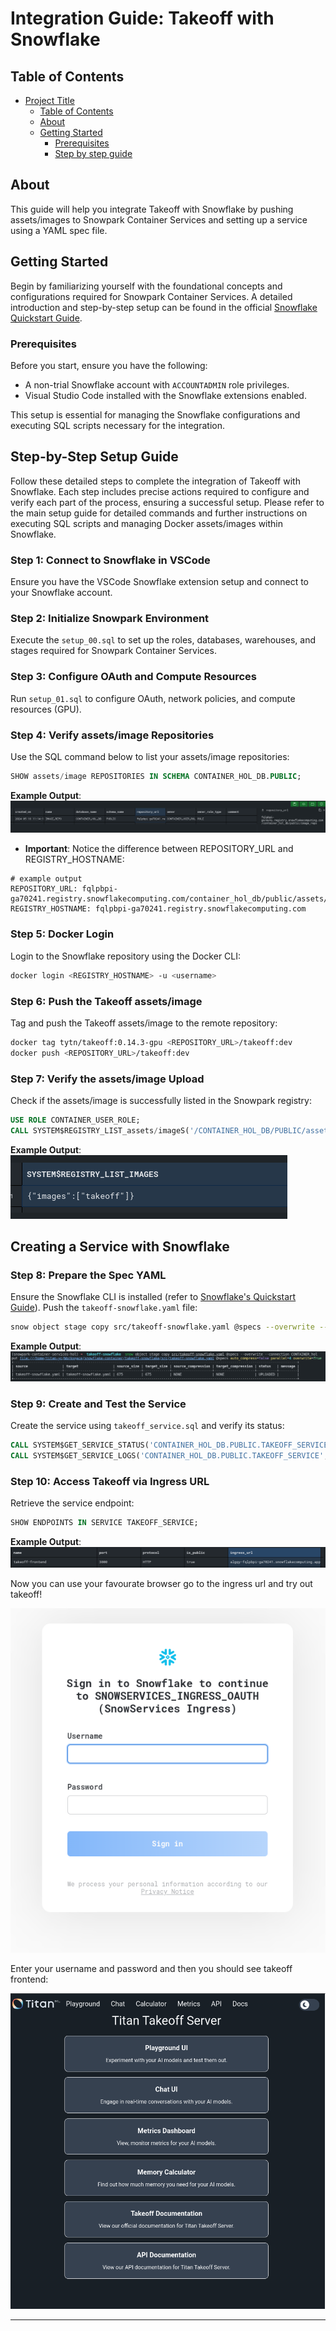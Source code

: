 # Integration Guide: Takeoff with Snowflake

## Table of Contents

- [Project Title](#project-title)
  - [Table of Contents](#table-of-contents)
  - [About ](#about-)
  - [Getting Started ](#getting-started-)
    - [Prerequisites](#prerequisites)
    - [Step by step guide](#step-by-step-guide)

## About <a name = "about"></a>

This guide will help you integrate Takeoff with Snowflake by pushing assets/images to Snowpark Container Services and setting up a service using a YAML spec file.

## Getting Started <a name="getting_started"></a>

Begin by familiarizing yourself with the foundational concepts and configurations required for Snowpark Container Services. A detailed introduction and step-by-step setup can be found in the official [Snowflake Quickstart Guide](https://quickstarts.snowflake.com/guide/intro_to_snowpark_container_services/index.html#0).

### Prerequisites

Before you start, ensure you have the following:
- A non-trial Snowflake account with `ACCOUNTADMIN` role privileges.
- Visual Studio Code installed with the Snowflake extensions enabled.
  
This setup is essential for managing the Snowflake configurations and executing SQL scripts necessary for the integration.


## Step-by-Step Setup Guide

Follow these detailed steps to complete the integration of Takeoff with Snowflake. Each step includes precise actions required to configure and verify each part of the process, ensuring a successful setup. Please refer to the main setup guide for detailed commands and further instructions on executing SQL scripts and managing Docker assets/images within Snowflake.


### Step 1: Connect to Snowflake in VSCode
Ensure you have the VSCode Snowflake extension setup and connect to your Snowflake account.

### Step 2: Initialize Snowpark Environment
Execute the `setup_00.sql` to set up the roles, databases, warehouses, and stages required for Snowpark Container Services.

### Step 3: Configure OAuth and Compute Resources
Run `setup_01.sql` to configure OAuth, network policies, and compute resources (GPU).

### Step 4: Verify assets/image Repositories
Use the SQL command below to list your assets/image repositories:

```sql
SHOW assets/image REPOSITORIES IN SCHEMA CONTAINER_HOL_DB.PUBLIC;
```
**Example Output**:
![Show assets/image repositories](assets/image.png)

- **Important**: Notice the difference between REPOSITORY_URL and REGISTRY_HOSTNAME:

```
# example output
REPOSITORY_URL: fqlpbpi-ga70241.registry.snowflakecomputing.com/container_hol_db/public/assets/image_repo
REGISTRY_HOSTNAME: fqlpbpi-ga70241.registry.snowflakecomputing.com
```


### Step 5: Docker Login
Login to the Snowflake repository using the Docker CLI:

```bash
docker login <REGISTRY_HOSTNAME> -u <username>
```

### Step 6: Push the Takeoff assets/image
Tag and push the Takeoff assets/image to the remote repository:

```bash
docker tag tytn/takeoff:0.14.3-gpu <REPOSITORY_URL>/takeoff:dev
docker push <REPOSITORY_URL>/takeoff:dev
```

### Step 7: Verify the assets/image Upload
Check if the assets/image is successfully listed in the Snowpark registry:

```sql
USE ROLE CONTAINER_USER_ROLE;
CALL SYSTEM$REGISTRY_LIST_assets/imageS('/CONTAINER_HOL_DB/PUBLIC/assets/image_REPO');
```

**Example Output**:
![takeoff iamge list](assets/image-1.png)

## Creating a Service with Snowflake

### Step 8: Prepare the Spec YAML
Ensure the Snowflake CLI is installed (refer to [Snowflake's Quickstart Guide](https://quickstarts.snowflake.com/guide/intro_to_snowpark_container_services/index.html#2)). Push the `takeoff-snowflake.yaml` file:

```bash
snow object stage copy src/takeoff-snowflake.yaml @specs --overwrite --connection CONTAINER_hol
```

**Example Output**:
![takoeff spec upload](assets/image-2.png)

### Step 9: Create and Test the Service
Create the service using `takeoff_service.sql` and verify its status:

```sql
CALL SYSTEM$GET_SERVICE_STATUS('CONTAINER_HOL_DB.PUBLIC.TAKEOFF_SERVICE');
CALL SYSTEM$GET_SERVICE_LOGS('CONTAINER_HOL_DB.PUBLIC.TAKEOFF_SERVICE', '0', 'takeoff', 50);
```

### Step 10: Access Takeoff via Ingress URL
Retrieve the service endpoint:

```sql
SHOW ENDPOINTS IN SERVICE TAKEOFF_SERVICE;
```

**Example Output**:
![takeoff ingress](assets/image-3.png)


Now you can use your favourate browser go to the ingress url and try out takeoff!

![Snowflake Oauth](assets/image-4.png)

Enter your username and password and then you should see takeoff frontend:

![takeoff frontend](assets/image-5.png)


---

